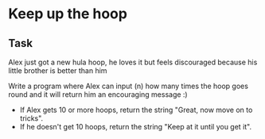 # Keep up the hoop

## Task

Alex just got a new hula hoop, he loves it but feels discouraged because his little brother is better than him

Write a program where Alex can input (n) how many times the hoop goes round and it will return him an encouraging message :)

* If Alex gets 10 or more hoops, return the string "Great, now move on to tricks".
* If he doesn't get 10 hoops, return the string "Keep at it until you get it".



